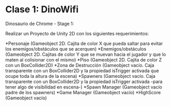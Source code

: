 # Clase 1: DinoWifi
 
Dinosaurio de Chrome - Stage 1:

Realizar un Proyecto de Unity 2D con los siguientes requerimientos:

*Personaje (Gameobject 2D. Cajita de color X que pueda saltar para evitar los enemigos/obstáculos que se acerquen)
*Enemigos/obstáculos (Gameobject 2D. Cajitas de color Y que se muevan hacia el jugador y que lo maten al colisionar con el mismo)
*Piso (Gameobject 2D. Cajita de color Z con un BoxCollider2D)
*Zona de Destrucción (Gameobject vacío. Caja transparente con un BoxCollider2D y la propiedad isTrigger activada que ocupe toda la altura de la escena)
*Spawners (Gameobject vacío. Caja transparente con un BoxCollider2D y la propiedad isTrigger activada -para tener algo de visibilidad en escena-)
*Spawn Manager (Gameobject vacío padre de los spawners)
*Game Manager (Gameobject vacío)
*HighScore (Gameobject vacío)
